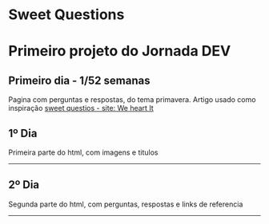 # Sweet Questions

 <h1>Primeiro projeto do Jornada DEV </h1>
 <h2> Primeiro dia - 1/52 semanas</h2>

 <div> 
 <p> Pagina com perguntas e respostas, do tema primavera. Artigo usado como inspiração <a href="https://weheartit.com/articles/361616276-sweet-questions"> sweet questios - site: We heart It</a></p>
</div>

<div>
<h2>1º Dia</h2>
<p>Primeira parte do html, com imagens e titulos</p>
<hr>
<h2>2º Dia</h2>
<p>Segunda parte do html, com perguntas, respostas e links de referencia</p>
<hr>
</div>
    
